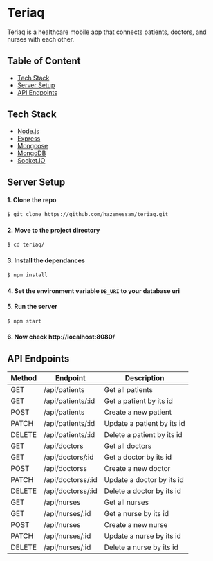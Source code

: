 # Teriaq
Teriaq is a healthcare mobile app that connects patients, doctors, and nurses with each other.

## Table of Content
- [Tech Stack](#tech-stack)
- [Server Setup](#server-setup)
- [API Endpoints](#api-endpoints)

## Tech Stack
- [Node.js](https://nodejs.org/en/)
- [Express](https://expressjs.com/)
- [Mongoose](https://mongoosejs.com/)
- [MongoDB](https://www.mongodb.com/)
- [Socket.IO](https://socket.io/)

## Server Setup
#### 1. Clone the repo
```bash
$ git clone https://github.com/hazemessam/teriaq.git
```

#### 2. Move to the project directory
```bash
$ cd teriaq/
```

#### 3. Install the dependances
```bash
$ npm install
```

#### 4. Set the environment variable `DB_URI` to your database uri

#### 5. Run the server
```bash
$ npm start
```

#### 6. Now check http://localhost:8080/

## API Endpoints
| Method | Endpoint | Description |
| - | - | - |
| GET | /api/patients | Get all patients |
| GET | /api/patients/:id | Get a patient by its id
| POST | /api/patients | Create a new patient |
| PATCH | /api/patients/:id | Update a patient by its id |
| DELETE | /api/patients/:id | Delete a patient by its id |
| GET | /api/doctors | Get all doctors |
| GET | /api/doctors/:id | Get a doctor by its id
| POST | /api/doctorss | Create a new doctor |
| PATCH | /api/doctorss/:id | Update a doctor by its id |
| DELETE | /api/doctorss/:id | Delete a doctor by its id |
| GET | /api/nurses | Get all nurses |
| GET | /api/nurses/:id | Get a nurse by its id
| POST | /api/nurses | Create a new nurse |
| PATCH | /api/nurses/:id | Update a nurse by its id |
| DELETE | /api/nurses/:id | Delete a nurse by its id |

